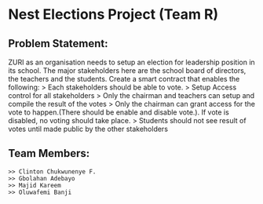 # Nest Elections Project (Team R)

## Problem Statement: 
ZURI as an organisation needs to setup an election for leadership position in its school. The major stakeholders here are the school board of directors, the teachers and the students. Create a smart contract that enables the following:
    > Each stakeholders should be able to vote.
    > Setup Access control for all stakeholders
    > Only the chairman and teachers can setup and compile the result of the votes
    > Only the chairman can grant access for the vote to happen.(There should be enable and disable vote.). If vote is disabled, no voting should take place.
    > Students should not see result of votes until made public by the other stakeholders

## Team Members:
    >> Clinton Chukwunenye F.
    >> Gbolahan Adebayo
    >> Majid Kareem
    >> Oluwafemi Banji
